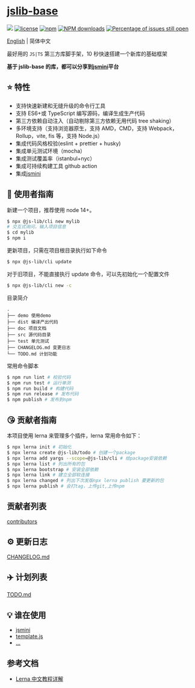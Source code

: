 # [jslib-base](https://github.com/yanhaijing/jslib-base)

[![](https://img.shields.io/badge/Powered%20by-jslib%20base-brightgreen.svg)](https://github.com/yanhaijing/jslib-base)
[![license](https://img.shields.io/badge/license-MIT-blue.svg)](https://github.com/yanhaijing/jslib-base/blob/master/LICENSE)
[![npm](https://img.shields.io/badge/npm-2.1.0-orange.svg)](https://www.npmjs.com/package/@js-lib/cli)
[![NPM downloads](http://img.shields.io/npm/dm/@js-lib/cli.svg?style=flat-square)](http://www.npmtrends.com/@js-lib/cli)
[![Percentage of issues still open](http://isitmaintained.com/badge/open/yanhaijing/jslib-base.svg)](http://isitmaintained.com/project/yanhaijing/jslib-base 'Percentage of issues still open')

[English](./README.md) | 简体中文

最好用的 `JS|TS` 第三方库脚手架，10 秒快速搭建一个新库的基础框架

**基于 jslib-base 的库，都可以分享到[jsmini](https://github.com/jsmini)平台**

## :star: 特性

- 支持快速新建和无缝升级的命令行工具
- 支持 ES6+或 TypeScript 编写源码，编译生成生产代码
- 第三方依赖自动注入（自动剔除第三方依赖无用代码 tree shaking）
- 多环境支持（支持浏览器原生，支持 AMD，CMD，支持 Webpack，Rollup，vite, fis 等，支持 Node.js）
- 集成代码风格校验(eslint + prettier + husky)
- 集成单元测试环境（mocha）
- 集成测试覆盖率（istanbul+nyc）
- 集成可持续构建工具 github action
- 集成[jsmini](https://github.com/jsmini)

## :rocket: 使用者指南

新建一个项目，推荐使用 node 14+。

```bash
$ npx @js-lib/cli new mylib
# 交互式询问，输入项目信息
$ cd mylib
$ npm i
```

更新项目，只需在项目根目录执行如下命令

```bash
$ npx @js-lib/cli update
```

对于旧项目，不能直接执行 update 命令，可以先初始化一个配置文件

```bash
$ npx @js-lib/cli new -c
```

目录简介

```
.
├── demo 使用demo
├── dist 编译产出代码
├── doc 项目文档
├── src 源代码目录
├── test 单元测试
├── CHANGELOG.md 变更日志
└── TODO.md 计划功能
```

常用命令脚本

```bash
$ npm run lint # 校验代码
$ npm run test # 运行单测
$ npm run build # 构建代码
$ npm run release # 发布代码
$ npm publish # 发布到npm
```

## :kissing_heart: 贡献者指南

本项目使用 lerna 来管理多个插件，lerna 常用命令如下：

```bash
$ npx lerna init # 初始化
$ npx lerna create @js-lib/todo # 创建一个package
$ npx lerna add yargs --scope=@js-lib/cli # 给package安装依赖
$ npx lerna list # 列出所有的包
$ npx lerna bootstrap # 安装全部依赖
$ npx lerna link # 建立全部软连接
$ npx lerna changed # 列出下次发版npx lerna publish 要更新的包
$ npx lerna publish # 会打tag，上传git,上传npm
```

## 贡献者列表

[contributors](https://github.com/yanhaijing/jslib-base/graphs/contributors)

## :gear: 更新日志

[CHANGELOG.md](./CHANGELOG.md)

## :airplane: 计划列表

[TODO.md](./TODO.md)

## :bulb: 谁在使用

- [jsmini](https://github.com/jsmini)
- [template.js](https://github.com/yanhaijing/template.js)
- [...](https://github.com/yanhaijing/jslib-base/issues/10)

## 参考文档

- [Lerna 中文教程详解](https://juejin.im/post/5ced1609e51d455d850d3a6c)

